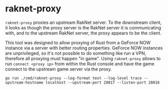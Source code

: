 # raknet-proxy

`raknet-proxy` proxies an upstream RakNet server. To the downstream client, it looks as though the proxy server is the RakNet server it is communicating with, and to the upstream RakNet server, the proxy appears to be the client.

This tool was designed to allow proxying of Rust from a GeForce NOW instance via a server with better routing properties. GeForce NOW instances are unprivileged, so it's not possible to do something like run a VPN, therefore all proxying must happen "in game". Using `raknet-proxy` allows to run `connect <proxy ip>` from within the Rust console and have the game connect to the upstream game server via the proxy.

```
go run ./cmd/raknet-proxy --log-format text --log-level trace --upstream-hostname localhost --upstream-port 28017 --listen-port 28016
```
